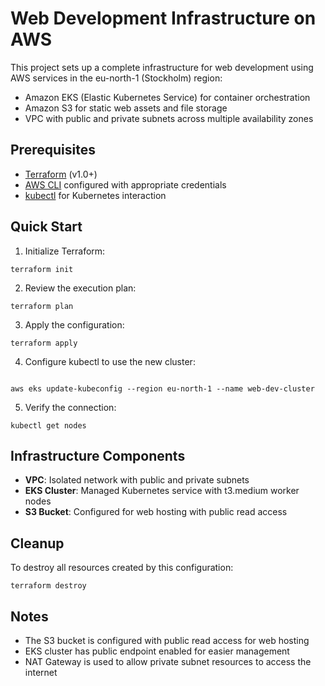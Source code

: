 # Web Development Infrastructure on AWS

This project sets up a complete infrastructure for web development using AWS services in the eu-north-1 (Stockholm) region:

- Amazon EKS (Elastic Kubernetes Service) for container orchestration
- Amazon S3 for static web assets and file storage
- VPC with public and private subnets across multiple availability zones

## Prerequisites

- [Terraform](https://www.terraform.io/downloads.html) (v1.0+)
- [AWS CLI](https://aws.amazon.com/cli/) configured with appropriate credentials
- [kubectl](https://kubernetes.io/docs/tasks/tools/install-kubectl/) for Kubernetes interaction

## Quick Start

1. Initialize Terraform:
```
terraform init

```

2. Review the execution plan:
 ```
terraform plan

```

3. Apply the configuration:
 ```
terraform apply

```

4. Configure kubectl to use the new cluster:
```

aws eks update-kubeconfig --region eu-north-1 --name web-dev-cluster

```

5. Verify the connection:
 ```
kubectl get nodes

```

## Infrastructure Components

- **VPC**: Isolated network with public and private subnets
- **EKS Cluster**: Managed Kubernetes service with t3.medium worker nodes
- **S3 Bucket**: Configured for web hosting with public read access

## Cleanup

To destroy all resources created by this configuration:

```
terraform destroy

```

## Notes

- The S3 bucket is configured with public read access for web hosting
- EKS cluster has public endpoint enabled for easier management
- NAT Gateway is used to allow private subnet resources to access the internet
